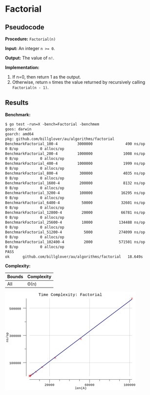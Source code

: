 # Factorial

## Pseudocode

**Procedure:** `Factorial(n)`

**Input:** An integer `n >= 0`.

**Output:** The value of `n!`.

**Implementation:**

1. If n=0, then return 1 as the output.
2. Otherwise, return `n` times the value returned by recursively calling `Factorial(n - 1)`.

## Results

**Benchmark:**

```plain
$ go test -run=X -bench=Factorial -benchmem
goos: darwin
goarch: amd64
pkg: github.com/billglover/au/algorithms/factorial
BenchmarkFactorial_100-4         3000000               490 ns/op               0 B/op          0 allocs/op
BenchmarkFactorial_200-4         1000000              1008 ns/op               0 B/op          0 allocs/op
BenchmarkFactorial_400-4         1000000              1999 ns/op               0 B/op          0 allocs/op
BenchmarkFactorial_800-4          300000              4035 ns/op               0 B/op          0 allocs/op
BenchmarkFactorial_1600-4         200000              8132 ns/op               0 B/op          0 allocs/op
BenchmarkFactorial_3200-4         100000             16295 ns/op               0 B/op          0 allocs/op
BenchmarkFactorial_6400-4          50000             32601 ns/op               0 B/op          0 allocs/op
BenchmarkFactorial_12800-4         20000             66781 ns/op               0 B/op          0 allocs/op
BenchmarkFactorial_25600-4         10000            134488 ns/op               0 B/op          0 allocs/op
BenchmarkFactorial_51200-4          5000            274099 ns/op               0 B/op          0 allocs/op
BenchmarkFactorial_102400-4         2000            571501 ns/op               0 B/op          0 allocs/op
PASS
ok      github.com/billglover/au/algorithms/factorial   18.649s
```

**Complexity:**

| Bounds | Complexity |
|--------|------------|
| All    | Θ(n)       |

![Time Complexity: Factorial](img/complexity_time.png)
